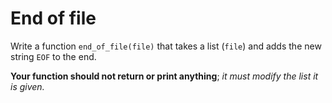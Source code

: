 # End of file

Write a function `end_of_file(file)` that takes a list (`file`) and adds the new string `EOF` to the end.

**Your function should not return or print anything**; *it must modify the list it is given.*
